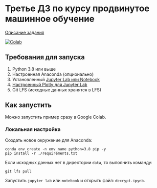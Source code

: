 # Третье ДЗ по курсу продвинутое машинное обучение

[Описание задания](/task.pdf)

[![Colab](https://colab.research.google.com/assets/colab-badge.svg)](https://colab.research.google.com/github/KernelA/made-adv-ml-hw3/blob/master/decrypt.ipynb)

## Требования для запуска

1. Python 3.8 или выше
2. Настроенная Anaconda (опционально)
3. Установленный [Jupyter Lab или Notebook](https://jupyter.org/)
4. [Настроенный Plotly для Jupyter Lab](https://plotly.com/python/getting-started/)
5. Git LFS (исходные данных хранятся в LFS)

## Как запустить

Можно запустить пример сразу в Google Colab.

### Локальная настройка

Создать новое окружение для Anaconda:
```
conda env create -n env_name python=3.8 pip -y
pip install -r ./requirements.txt
```

Если исходных данных нет в директории `data`, то выполнить команду:
```
git lfs pull
```

Запустить `jupyter lab` или `notebook` и открыть файл: `decrypt.ipynb`.


